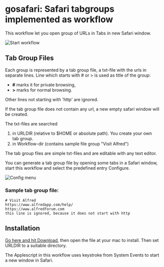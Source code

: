 # gosafari: Safari tabgroups implemented as workflow

This workflow let you open group of URLs in Tabs in new Safari window.

![Start workflow](https://user-images.githubusercontent.com/55148527/142421149-ee53af37-d9de-4d43-922a-05d9efbdff42.png)


## Tab Group Files
Each group is represented by a tab group file, a txt-file with the urls in separate lines. Line which starts with # or > is used as title of the group: 

 * __#__ marks it for private browsing, 
 * __>__ marks for normal browsing.

Other lines not starting with 'http' are ignored.

If the tab group file does not contain any url, a new empty safari window will be created.
 
The txt-files are searched 

1. in URLDIR (relative to $HOME or absolute path). You create your own tab group.
2. in Workflow-dir (contains sample file group "Visit Alfred") 

The tab group files are simple txt-files and are editable with any text editor.

You can generate a tab group file by opening some tabs in a Safari window, start this workflow and select the predefined entry Configure.

![Config menu](https://user-images.githubusercontent.com/55148527/142421251-1ad6ec40-25fa-47d1-971e-edd9289f16f4.png)


### Sample tab group file:
````
# Visit Alfred
https://www.alfredapp.com/help/
https://www.alfredforum.com
this line is ignored, because it does not start with http
````


## Installation
[Go here and hit Download](../gosafari.alfredworkflow), then open the file at your mac to install.
Then set URLDIR to a suitable directory.

The Applescript in this workflow uses keystroke from System Events to start a new window in Safari.

 
